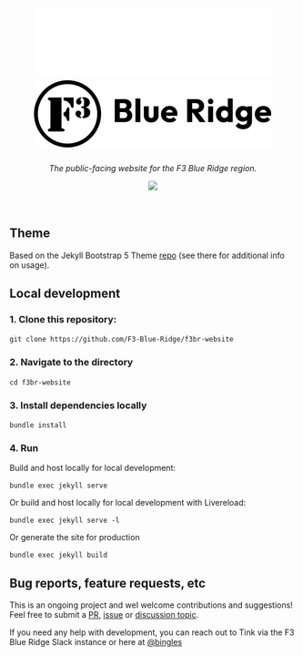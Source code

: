
<h1 align="center">
    <img src="assets/img/logo/f3-blueridge-dark.svg#gh-dark-mode-only">
    <img src="assets/img/logo/f3-blueridge-light.svg#gh-light-mode-only">
</h1>
<p align="center">
  <i align="center">The public-facing website for the F3 Blue Ridge region.</i>
</p>
<p align="center">
<a href="https://github.com/F3-Blue-Ridge/f3br-website/actions/workflows/jekyll.yml">
    <img src="https://github.com/F3-Blue-Ridge/f3br-website/actions/workflows/jekyll.yml/badge.svg">
    </a>
</p>

<br />

## Theme
Based on the Jekyll Bootstrap 5 Theme [repo](https://github.com/jonaharagon/jekyll-bootstrap-theme )   (see there for additional info on usage).



## Local development

### 1. Clone this repository:

```
git clone https://github.com/F3-Blue-Ridge/f3br-website
```


### 2. Navigate to the directory

```
cd f3br-website
```

### 3. Install dependencies locally

```
bundle install
```

### 4. Run

Build and host locally for local development:
```
bundle exec jekyll serve
```

Or build and host locally for local development with Livereload:
```
bundle exec jekyll serve -l
```

Or generate the site for production
```
bundle exec jekyll build
```


## Bug reports, feature requests, etc

This is an ongoing project and weI welcome contributions and suggestions! Feel free to submit a [PR](https://github.com/F3-Blue-Ridge/f3br-website/pulls), [issue](https://github.com/F3-Blue-Ridge/f3br-website/issues) or [discussion topic](https://github.com/orgs/F3-Blue-Ridge/discussions).

If you need any help with development, you can reach out to Tink via the F3 Blue Ridge Slack instance or here at [@bingles](https://www.github.com/bingles)
